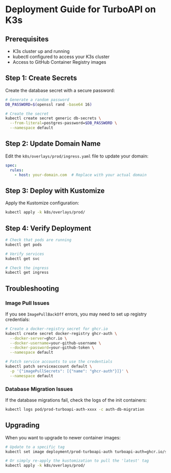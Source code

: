 # Deployment Guide for TurboAPI on K3s

## Prerequisites

- K3s cluster up and running
- kubectl configured to access your K3s cluster
- Access to GitHub Container Registry images

## Step 1: Create Secrets

Create the database secret with a secure password:

```bash
# Generate a random password
DB_PASSWORD=$(openssl rand -base64 16)

# Create the secret
kubectl create secret generic db-secrets \
  --from-literal=postgres-password=$DB_PASSWORD \
  --namespace default
```

## Step 2: Update Domain Name

Edit the `k8s/overlays/prod/ingress.yaml` file to update your domain:

```yaml
spec:
  rules:
    - host: your-domain.com  # Replace with your actual domain
```

## Step 3: Deploy with Kustomize

Apply the Kustomize configuration:

```bash
kubectl apply -k k8s/overlays/prod/
```

## Step 4: Verify Deployment

```bash
# Check that pods are running
kubectl get pods

# Verify services
kubectl get svc

# Check the ingress
kubectl get ingress
```

## Troubleshooting

### Image Pull Issues

If you see `ImagePullBackOff` errors, you may need to set up registry credentials:

```bash
# Create a docker-registry secret for ghcr.io
kubectl create secret docker-registry ghcr-auth \
  --docker-server=ghcr.io \
  --docker-username=your-github-username \
  --docker-password=your-github-token \
  --namespace default

# Patch service accounts to use the credentials
kubectl patch serviceaccount default \
  -p '{"imagePullSecrets": [{"name": "ghcr-auth"}]}' \
  --namespace default
```

### Database Migration Issues

If the database migrations fail, check the logs of the init containers:

```bash
kubectl logs pod/prod-turboapi-auth-xxxx -c auth-db-migration
```

## Upgrading

When you want to upgrade to newer container images:

```bash
# Update to a specific tag
kubectl set image deployment/prod-turboapi-auth turboapi-auth=ghcr.io/sigmundgranaas/turboapi-auth:new-tag

# Or simply re-apply the kustomization to pull the 'latest' tag
kubectl apply -k k8s/overlays/prod/
```